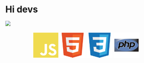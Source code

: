 <h1>Hi devs</h1>
  
<img src ="https://data.whicdn.com/images/350989735/original.gif" >

 <div  align="center"> 
  <div style="display: inline_block"><br>
  <img align="center" alt="Rafa-Js" height="80" width="80" src="https://raw.githubusercontent.com/devicons/devicon/master/icons/javascript/javascript-plain.svg">
  <img align="center" alt="HTML" height="80" width="80" src="https://raw.githubusercontent.com/devicons/devicon/master/icons/html5/html5-original.svg">
  <img align="center" alt="CSS" height="80" width="80" src="https://raw.githubusercontent.com/devicons/devicon/master/icons/css3/css3-original.svg">
  <img align="center" alt="PHP" height="80" width="80" src="https://raw.githubusercontent.com/devicons/devicon/master/icons/php/php-original.svg">
    
</div>
